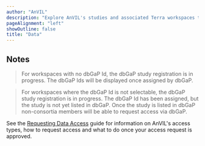 ```yaml
---
author: "AnVIL"
description: "Explore AnVIL's studies and associated Terra workspaces to discover datasets of interest."
pageAlignment: "left"
showOutline: false
title: "Data"
---
```


<dashboard-anvil></dashboard-anvil>

## Notes

> For workspaces with no dbGaP Id, the dbGaP study registration is in progress. The dbGaP Ids will be displayed once assigned by dbGaP. 

>For workspaces where the dbGaP Id is not selectable, the dbGaP study registration is in progress. The dbGaP Id has been assigned, but the study is not yet listed in dbGaP. Once the study is listed in dbGaP non-consortia members will be able to request access via dbGaP.

See the [Requesting Data Access](/learn/accessing-data/requesting-data-access) guide for information on AnVIL's access types, how to request access and what to do once your access request is approved.
